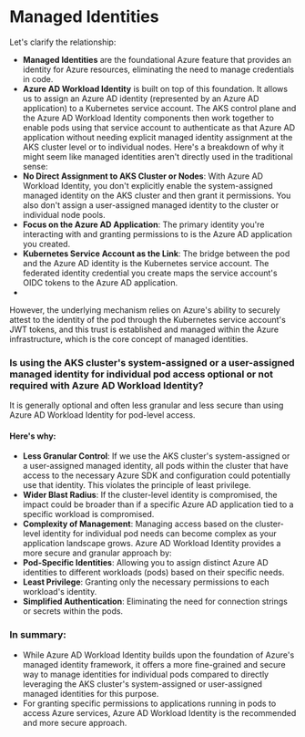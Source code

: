 # Managed Identities

Let's clarify the relationship:
 * **Managed Identities** are the foundational Azure feature that provides an identity for Azure resources, eliminating the need to manage credentials in code.
 * **Azure AD Workload Identity** is built on top of this foundation. It allows us to assign an Azure AD identity (represented by an Azure AD application) to a Kubernetes service account. The AKS control plane and the Azure AD Workload Identity components then work together to enable pods using that service account to authenticate as that Azure AD application without needing explicit managed identity assignment at the AKS cluster level or to individual nodes.
Here's a breakdown of why it might seem like managed identities aren't directly used in the traditional sense:
 * **No Direct Assignment to AKS Cluster or Nodes**: With Azure AD Workload Identity, you don't explicitly enable the system-assigned managed identity on the AKS cluster and then grant it permissions. You also don't assign a user-assigned managed identity to the cluster or individual node pools.
 * **Focus on the Azure AD Application**: The primary identity you're interacting with and granting permissions to is the Azure AD application you created.
 * **Kubernetes Service Account as the Link**: The bridge between the pod and the Azure AD identity is the Kubernetes service account. The federated identity credential you create maps the service account's OIDC tokens to the Azure AD application.
 * 
However, the underlying mechanism relies on Azure's ability to securely attest to the identity of the pod through the Kubernetes service account's JWT tokens, and this trust is established and managed within the Azure infrastructure, which is the core concept of managed identities.

### Is using the AKS cluster's system-assigned or a user-assigned managed identity for individual pod access optional or not required with Azure AD Workload Identity?
It is generally optional and often less granular and less secure than using Azure AD Workload Identity for pod-level access.
#### Here's why:
 * **Less Granular Control**: If we use the AKS cluster's system-assigned or a user-assigned managed identity, all pods within the cluster that have access to the necessary Azure SDK and configuration could potentially use that identity. This violates the principle of least privilege.
 * **Wider Blast Radius**: If the cluster-level identity is compromised, the impact could be broader than if a specific Azure AD application tied to a specific workload is compromised.
 * **Complexity of Management**: Managing access based on the cluster-level identity for individual pod needs can become complex as your application landscape grows.
Azure AD Workload Identity provides a more secure and granular approach by:
 * **Pod-Specific Identities**: Allowing you to assign distinct Azure AD identities to different workloads (pods) based on their specific needs.
 * **Least Privilege**: Granting only the necessary permissions to each workload's identity.
 * **Simplified Authentication**: Eliminating the need for connection strings or secrets within the pods.
   
### In summary:
* While Azure AD Workload Identity builds upon the foundation of Azure's managed identity framework, it offers a more fine-grained and secure way to manage identities for individual pods compared to directly leveraging the AKS cluster's system-assigned or user-assigned managed identities for this purpose. 
* For granting specific permissions to applications running in pods to access Azure services, Azure AD Workload Identity is the recommended and more secure approach.


